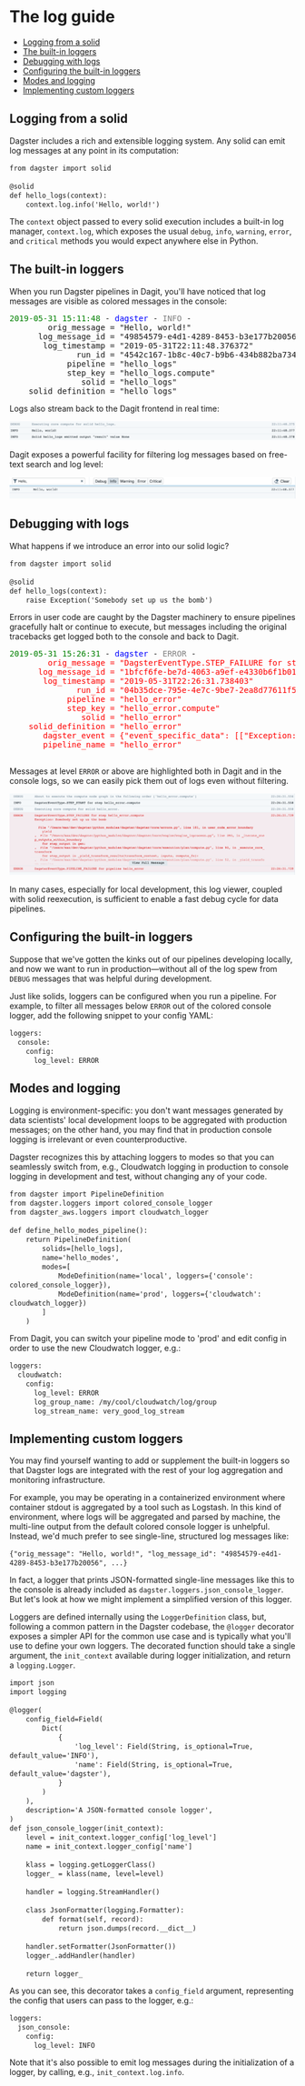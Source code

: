 # The log guide
  - [Logging from a solid](#logging-from-a-solid)
  - [The built-in loggers](#the-built-in-loggers)
  - [Debugging with logs](#debugging-with-logs)
  - [Configuring the built-in loggers](#configuring-the-built-in-loggers)
  - [Modes and logging](#modes-and-logging)
  - [Implementing custom loggers](#implementing-custom-loggers)

## Logging from a solid
Dagster includes a rich and extensible logging system. Any solid can emit log messages at any point
in its computation:

```
from dagster import solid

@solid
def hello_logs(context):
    context.log.info('Hello, world!')
```

The `context` object passed to every solid execution includes a built-in log manager, `context.log`,
which exposes the usual `debug`, `info`, `warning`, `error`, and `critical` methods you would expect
anywhere else in Python.

## The built-in loggers
When you run Dagster pipelines in Dagit, you'll have noticed that log messages are visible as
colored messages in the console:

<pre>
<span style="color: green">2019-05-31 15:11:48</span> - <span style="color:blue">dagster</span> - <span style="color:grey">INFO</span> - 
        orig_message = "Hello, world!"
      log_message_id = "49854579-e4d1-4289-8453-b3e177b20056"
       log_timestamp = "2019-05-31T22:11:48.376372"
              run_id = "4542c167-1b8c-40c7-b9b6-434b882ba734"
            pipeline = "hello_logs"
            step_key = "hello_logs.compute"
               solid = "hello_logs"
    solid_definition = "hello_logs"
</pre>

Logs also stream back to the Dagit frontend in real time:

![Dagit log display](logging.png)

Dagit exposes a powerful facility for filtering log messages based on free-text search and log
level:

![Dagit log filtering](logging2.png)

## Debugging with logs
What happens if we introduce an error into our solid logic?

```
from dagster import solid

@solid
def hello_logs(context):
    raise Exception('Somebody set up us the bomb')
```

Errors in user code are caught by the Dagster machinery to ensure pipelines gracefully halt or
continue to execute, but messages including the original tracebacks get logged both to the console
and back to Dagit. 

<pre>
<span style="color:green">2019-05-31 15:26:31</span> - <span style="color:blue">dagster</span> - <span style="color:grey">ERROR</span> - 
<span style="color:red">        orig_message = "DagsterEventType.STEP_FAILURE for step hello_error.compute"
      log_message_id = "1bfcf6fe-be7d-4063-a9ef-e4330b6f1b01"
       log_timestamp = "2019-05-31T22:26:31.738403"
              run_id = "04b35dce-795e-4e7c-9be7-2ea8d77611f5"
            pipeline = "hello_error"
            step_key = "hello_error.compute"
               solid = "hello_error"
    solid_definition = "hello_error"
       dagster_event = {"event_specific_data": [["Exception: Somebody set up us the bomb\n", ["  File \"/Users/max/dev/dagster/python_modules/dagster/dagster/core/errors.py\", line 181, in user_code_error_boundary\n    yield\n", "  File \"/Users/max/dev/dagster/python_modules/dagster/dagster/core/engine/engine_inprocess.py\", line 393, in _iterate_step_outputs_within_boundary\n    for step_output in gen:\n", "  File \"/Users/max/dev/dagster/python_modules/dagster/dagster/core/execution/plan/compute.py\", line 90, in _execute_core_transform\n    for step_output in _yield_transform_results(transform_context, inputs, compute_fn):\n", "  File \"/Users/max/dev/dagster/python_modules/dagster/dagster/core/execution/plan/compute.py\", line 52, in _yield_transform_results\n    for result in gen:\n", "  File \"/Users/max/dev/dagster/python_modules/dagster/dagster/core/definitions/decorators.py\", line 335, in transform\n    result = fn(context, **kwargs)\n", "  File \"/Users/max/dev/dagster/examples/dagster_examples/toys/log_demo.py\", line 11, in hello_error\n    raise Exception('Somebody set up us the bomb')\n"], "Exception"]], "event_type_value": "STEP_FAILURE", "logging_tags": {"pipeline": "hello_error", "solid": "hello_error", "solid_definition": "hello_error", "step_key": "hello_error.compute"}, "pipeline_name": "hello_error", "solid_handle": ["hello_error", "hello_error", null], "step_key": "hello_error.compute", "step_kind_value": "COMPUTE"}
       pipeline_name = "hello_error"
</span>
</pre>
Messages at level `ERROR` or above are highlighted both in Dagit and in the console logs, so
we can easily pick them out of logs even without filtering.

![Dagit error logs](logging3.png)

In many cases, especially for local development, this log viewer, coupled with solid reexecution,
is sufficient to enable a fast debug cycle for data pipelines.

## Configuring the built-in loggers

Suppose that we've gotten the kinks out of our pipelines developing locally, and now we want to run
in production—without all of the log spew from `DEBUG` messages that was helpful during development.

Just like solids, loggers can be configured when you run a pipeline. For example, to filter all
messages below `ERROR` out of the colored console logger, add the following snippet to your config
YAML:

```
loggers:
  console:
    config:
      log_level: ERROR
```

## Modes and logging
Logging is environment-specific: you don't want messages generated by data scientists' local
development loops to be aggregated with production messages; on the other hand, you may find that
in production console logging is irrelevant or even counterproductive.

Dagster recognizes this by attaching loggers to modes so that you can seamlessly switch from, e.g.,
Cloudwatch logging in production to console logging in development and test, without changing any
of your code.

```
from dagster import PipelineDefinition
from dagster.loggers import colored_console_logger
from dagster_aws.loggers import cloudwatch_logger

def define_hello_modes_pipeline():
    return PipelineDefinition(
        solids=[hello_logs],
        name='hello_modes',
        modes=[
            ModeDefinition(name='local', loggers={'console': colored_console_logger}),
            ModeDefinition(name='prod', loggers={'cloudwatch': cloudwatch_logger})
        ]
    )
```

From Dagit, you can switch your pipeline mode to 'prod' and edit config in order to use the new Cloudwatch logger, e.g.:

```
loggers:
  cloudwatch:
    config:
      log_level: ERROR
      log_group_name: /my/cool/cloudwatch/log/group
      log_stream_name: very_good_log_stream
```


## Implementing custom loggers
You may find yourself wanting to add or supplement the built-in loggers so that Dagster logs
are integrated with the rest of your log aggregation and monitoring infrastructure.

For example, you may be operating in a containerized environment where container stdout is
aggregated by a tool such as Logstash. In this kind of environment, where logs will be aggregated
and parsed by machine, the multi-line output from the default colored console logger is unhelpful.
Instead, we'd much prefer to see single-line, structured log messages like:

```
{"orig_message": "Hello, world!", "log_message_id": "49854579-e4d1-4289-8453-b3e177b20056", ...}
```

In fact, a logger that prints JSON-formatted single-line messages like this to the console is
already included as `dagster.loggers.json_console_logger`. But let's look at how we might
implement a simplified version of this logger.

Loggers are defined internally using the `LoggerDefinition` class, but, following a common pattern
in the Dagster codebase, the `@logger` decorator exposes a simpler API for the common use case and
is typically what you'll use to define your own loggers. The decorated function should take a single
argument, the `init_context` available during logger initialization, and return a `logging.Logger`.

```
import json
import logging

@logger(
    config_field=Field(
        Dict(
            {
                'log_level': Field(String, is_optional=True, default_value='INFO'),
                'name': Field(String, is_optional=True, default_value='dagster'),
            }
        )
    ),
    description='A JSON-formatted console logger',
)
def json_console_logger(init_context):
    level = init_context.logger_config['log_level']
    name = init_context.logger_config['name']

    klass = logging.getLoggerClass()
    logger_ = klass(name, level=level)

    handler = logging.StreamHandler()

    class JsonFormatter(logging.Formatter):
        def format(self, record):
            return json.dumps(record.__dict__)

    handler.setFormatter(JsonFormatter())
    logger_.addHandler(handler)

    return logger_
```

As you can see, this decorator takes a `config_field` argument, representing the config that users
can pass to the logger, e.g.:

```
loggers:
  json_console:
    config:
      log_level: INFO
```

Note that it's also possible to emit log messages during the initialization of a logger, by calling,
e.g., `init_context.log.info`.

